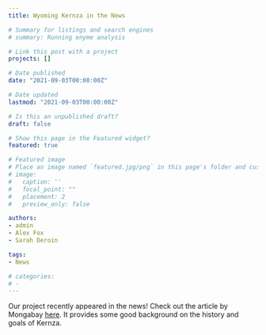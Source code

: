 ```yaml
---
title: Wyoming Kernza in the News

# Summary for listings and search engines
# summary: Running enyme analysis

# Link this post with a project
projects: []

# Date published
date: "2021-09-03T00:00:00Z"

# Date updated
lastmod: "2021-09-03T00:00:00Z"

# Is this an unpublished draft?
draft: false

# Show this page in the Featured widget?
featured: true

# Featured image
# Place an image named `featured.jpg/png` in this page's folder and customize its options here.
# image:
#   caption: ''
#   focal_point: ""
#   placement: 2
#   preview_only: false

authors:
- admin
- Alex Fox
- Sarah Deroin

tags:
- News

# categories:
# - 
---
```


Our project recently appeared in the news! Check out the article by Mongabay [here](https://news.mongabay.com/2021/08/scientists-look-to-wheatgrass-to-save-dryland-farming-and-capture-carbon/).
It provides some good background on the history and goals of Kernza.
